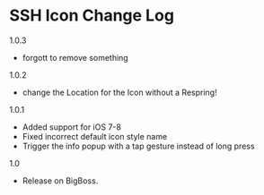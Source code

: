 SSH Icon Change Log
===================
1.0.3

  - forgott to remove something  

1.0.2
  
  - change the Location for the Icon without a Respring!

1.0.1
- Added support for iOS 7-8
- Fixed incorrect default icon style name
- Trigger the info popup with a tap gesture instead of long press

1.0
- Release on BigBoss.
